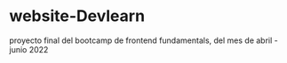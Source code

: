 # website-Devlearn
proyecto final del bootcamp de frontend fundamentals, del mes de abril - junio 2022
